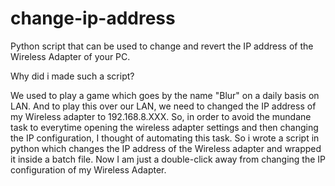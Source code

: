 # change-ip-address

Python script that can be used to change and revert the IP address of  the Wireless Adapter of your PC.

Why did i made such a script?

We used to play a game which goes by the name "Blur" on a daily basis on LAN. And to play this over our LAN, we need to changed the IP address of my Wireless adapter to 192.168.8.XXX. So, in order to avoid the mundane task to everytime opening the wireless adapter settings and then changing the IP configuration, I thought of automating this task. So i wrote a script in python which changes the IP address of the Wireless adapter and wrapped it inside a batch file. Now I am just a double-click away from changing the IP configuration of my Wireless Adapter.

